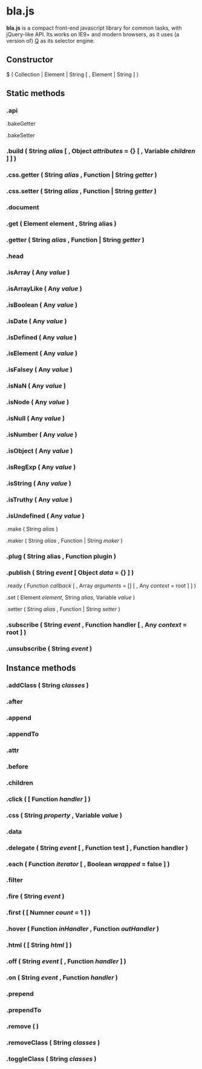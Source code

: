 # bla.js

**bla.js** is a compact front-end javascript library for common tasks, with jQuery-like API.
Its works on IE9+ and modern browsers, as it uses (a version of) <a target="_blank" href="https://github.com/guillaumerangheard/Qjs">Q</a> as its selector engine.

## Constructor
$ ( Collection | Element | String [ , Element | String ] )

## Static methods

### .api

.bakeGetter

.bakeSetter

### .build ( String _alias_ [ , Object _attributes_ = {} [ , Variable _children_ ] ] )

### .css.getter ( String _alias_ , Function | String _getter_ )

### .css.setter ( String _alias_ , Function | String _getter_ )

### .document

### .get ( Element element , String alias )

### .getter ( String _alias_ , Function | String _getter_ )

### .head

### .isArray ( Any _value_ )

### .isArrayLike ( Any _value_ )

### .isBoolean ( Any _value_ )

### .isDate ( Any _value_ )

### .isDefined ( Any _value_ )

### .isElement ( Any _value_ )

### .isFalsey ( Any _value_ )

### .isNaN ( Any _value_ )

### .isNode ( Any _value_ )

### .isNull ( Any _value_ )

### .isNumber ( Any _value_ )

### .isObject ( Any _value_ )

### .isRegExp ( Any _value_ )

### .isString ( Any _value_ )

### .isTruthy ( Any _value_ )

### .isUndefined ( Any _value_ )

.make ( String _alias_ )

.maker ( String _alias_ , Function | String _maker_ )

### .plug ( String alias , Function plugin )

### .publish ( String _event_ [ Object _data_ = {} ] )

.ready ( Function _callback_ [ , Array _arguments_ = [] [ , Any _context_ = root ] ] )

.set ( Element _element_, String _alias_, Variable _value_ )

.setter ( String _alias_ , Function | String _setter_ )

### .subscribe ( String _event_ , Function handler [ , Any _context_ = root ] )

### .unsubscribe ( String _event_ )

## Instance methods

### .addClass ( String _classes_ )

### .after

### .append

### .appendTo

### .attr

### .before

### .children

### .click ( [ Function _handler_ ] )

### .css ( String _property_ , Variable _value_ )

### .data

### .delegate ( String _event_ [ , Function test ] , Function handler )

### .each ( Function _iterator_ [ , Boolean _wrapped_ = false ] )

### .filter

### .fire ( String _event_ )

### .first ( [ Numner _count_ = 1 ] )

### .hover ( Function _inHandler_ , Function _outHandler_ )

### .html ( [ String _html_ ] )

### .off ( String _event_ [ , Function _handler_ ] )

### .on ( String _event_ , Function _handler_ )

### .prepend

### .prependTo

### .remove ( )

### .removeClass ( String _classes_ )

### .toggleClass ( String _classes_ )
